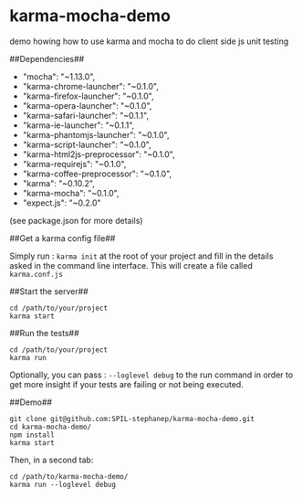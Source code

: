 karma-mocha-demo
================

demo howing how to use karma and mocha to do client side js unit testing

##Dependencies##

 + "mocha": "~1.13.0",
 + "karma-chrome-launcher": "~0.1.0",
 + "karma-firefox-launcher": "~0.1.0",
 + "karma-opera-launcher": "~0.1.0",
 + "karma-safari-launcher": "~0.1.1",
 + "karma-ie-launcher": "~0.1.1",
 + "karma-phantomjs-launcher": "~0.1.0",
 + "karma-script-launcher": "~0.1.0",
 + "karma-html2js-preprocessor": "~0.1.0",
 + "karma-requirejs": "~0.1.0",
 + "karma-coffee-preprocessor": "~0.1.0",
 + "karma": "~0.10.2",
 + "karma-mocha": "~0.1.0",
 + "expect.js": "~0.2.0"

(see package.json for more details)

##Get a karma config file##

Simply run : `karma init` at the root of your project and fill in the details asked in the command line interface. This will create a file called `karma.conf.js`

##Start the server##

    cd /path/to/your/project
    karma start

##Run the tests##

    cd /path/to/your/project
    karma run 

Optionally, you can pass : `--loglevel debug` to the run command in order to get more insight if your tests are failing or not being executed.

##Demo##

    git clone git@github.com:SPIL-stephanep/karma-mocha-demo.git
    cd karma-mocha-demo/
    npm install
    karma start

Then, in a second tab:

    cd /path/to/karma-mocha-demo/
    karma run --loglevel debug

